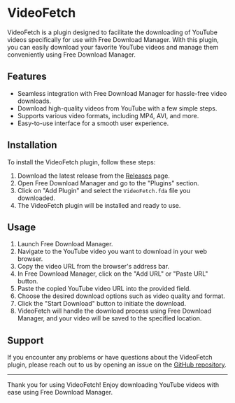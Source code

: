 # VideoFetch

VideoFetch is a plugin designed to facilitate the downloading of YouTube videos specifically for use with Free Download Manager. With this plugin, you can easily download your favorite YouTube videos and manage them conveniently using Free Download Manager.

## Features

- Seamless integration with Free Download Manager for hassle-free video downloads.
- Download high-quality videos from YouTube with a few simple steps.
- Supports various video formats, including MP4, AVI, and more.
- Easy-to-use interface for a smooth user experience.

## Installation

To install the VideoFetch plugin, follow these steps:

1. Download the latest release from the [Releases](https://github.com/ifsvivek/VideoFetch/releases/) page.
2. Open Free Download Manager and go to the "Plugins" section.
3. Click on "Add Plugin" and select the `VideoFetch.fda` file you downloaded.
4. The VideoFetch plugin will be installed and ready to use.

## Usage

1. Launch Free Download Manager.
2. Navigate to the YouTube video you want to download in your web browser.
3. Copy the video URL from the browser's address bar.
4. In Free Download Manager, click on the "Add URL" or "Paste URL" button.
5. Paste the copied YouTube video URL into the provided field.
6. Choose the desired download options such as video quality and format.
7. Click the "Start Download" button to initiate the download.
8. VideoFetch will handle the download process using Free Download Manager, and your video will be saved to the specified location.

## Support

If you encounter any problems or have questions about the VideoFetch plugin, please reach out to us by opening an issue on the [GitHub repository](https://github.com/ifsvivek/VideoFetch/issues/new/choose).

---

Thank you for using VideoFetch! Enjoy downloading YouTube videos with ease using Free Download Manager.

